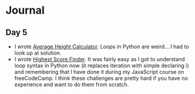 # Journal
## Day 5
- I wrote [Average Height Calculator](av_height.py). Loops in Python are weird... I had to look up at solution.
- I wrote [Highest Score Finder](highest_score.py). It was fairly easy as I got to understand loop syntax in Python now (it replaces iteration with simple declaring i) and remembering that I have done it during my JavaScript course on freeCodeCamp. I think these challenges are pretty hard if you have no experience and want to do them from scratch.